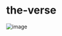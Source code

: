 # the-verse

![image](https://user-images.githubusercontent.com/99739515/170017820-2cadfe55-0081-4f83-b64d-3a2dbb5e46ea.png)
